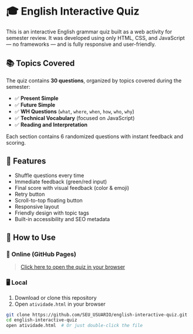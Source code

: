 # 🎓 English Interactive Quiz

This is an interactive English grammar quiz built as a web activity for semester review. It was developed using only HTML, CSS, and JavaScript — no frameworks — and is fully responsive and user-friendly.

## 📚 Topics Covered

The quiz contains **30 questions**, organized by topics covered during the semester:

- ✅ **Present Simple**
- ✅ **Future Simple**
- ✅ **WH Questions** (`what`, `where`, `when`, `how`, `who`, `why`)
- ✅ **Technical Vocabulary** (focused on JavaScript)
- ✅ **Reading and Interpretation**

Each section contains 6 randomized questions with instant feedback and scoring.

## 🧩 Features

- Shuffle questions every time
- Immediate feedback (green/red input)
- Final score with visual feedback (color & emoji)
- Retry button
- Scroll-to-top floating button
- Responsive layout
- Friendly design with topic tags
- Built-in accessibility and SEO metadata

## 🚀 How to Use

### 🔗 Online (GitHub Pages)

> [Click here to open the quiz in your browser](https://SEU_USUARIO.github.io/english-interactive-quiz)

### 🖥️ Local

1. Download or clone this repository
2. Open `atividade.html` in your browser

```bash
git clone https://github.com/SEU_USUARIO/english-interactive-quiz.git
cd english-interactive-quiz
open atividade.html  # Or just double-click the file
